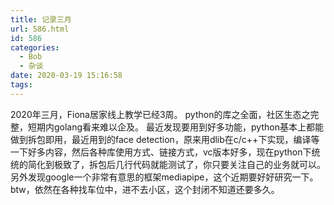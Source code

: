 ```yaml
---
title: 记录三月
url: 586.html
id: 586
categories:
  - Bob
  - 杂谈
date: 2020-03-19 15:16:58
tags:
---
```


2020年三月，Fiona居家线上教学已经3周。 python的库之全面，社区生态之完整，短期内golang看来难以企及。 最近发现要用到好多功能，python基本上都能做到拆包即用，最近用到的face detection，原来用dlib在c/c++下实现，编译等一下好多内容，然后各种库使用方式、链接方式，vc版本好多，现在python下统统的简化到极致了，拆包后几行代码就能测试了，你只要关注自己的业务就可以。 另外发现google一个非常有意思的框架mediapipe，这个近期要好好研究一下。 btw，依然在各种找车位中，进不去小区，这个封闭不知道还要多久。